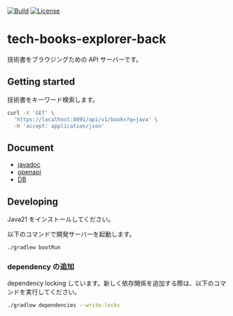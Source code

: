 [![Build](https://github.com/CASL0/tech-books-explorer-back/actions/workflows/build.yml/badge.svg)](https://github.com/CASL0/tech-books-explorer-back/actions/workflows/build.yml)
[![License](https://img.shields.io/badge/license-MIT-blue)](https://opensource.org/license/mit)

# tech-books-explorer-back

技術書をブラウジングための API サーバーです。

## Getting started

技術書をキーワード検索します。

```sh
curl -X 'GET' \
  'https://localhost:8091/api/v1/books?q=java' \
  -H 'accept: application/json'
```

## Document

- [javadoc](https://casl0.github.io/tech-books-explorer-back/)
- [openapi](./docs/api/openapi.yaml)
- [DB](./docs/db/README.md)

## Developing

Java21 をインストールしてください。

以下のコマンドで開発サーバーを起動します。

```sh
./gradlew bootRun
```

### dependency の追加

dependency locking しています。新しく依存関係を追加する際は、以下のコマンドを実行してください。

```sh
./gradlew dependencies --write-locks
```
